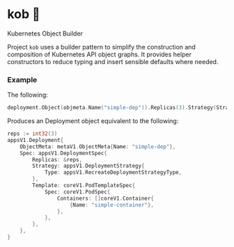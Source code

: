 # kob 🦌 
Kubernetes Object Builder

Project `kob` uses a builder pattern to simplify the construction and composition of Kubernetes API object graphs. It provides helper constructors to reduce typing and insert sensible defaults where needed.

### Example

The following:

```go
deployment.Object(objmeta.Name("simple-dep")).Replicas(3).Strategy(StrategyDefault).PodSpec(container.Name("simple-container"))
```
Produces an Deployment object equivalent to the following:

```go
reps := int32(3)
appsV1.Deployment{
	ObjectMeta: metaV1.ObjectMeta{Name: "simple-dep"},
	Spec: appsV1.DeploymentSpec{
		Replicas: &reps,
		Strategy: appsV1.DeploymentStrategy{
			Type: appsV1.RecreateDeploymentStrategyType,
		},
		Template: coreV1.PodTemplateSpec{
			Spec: coreV1.PodSpec{
				Containers: []coreV1.Container{
					{Name: "simple-container"},
				},
			},
		},
	},
}
```
